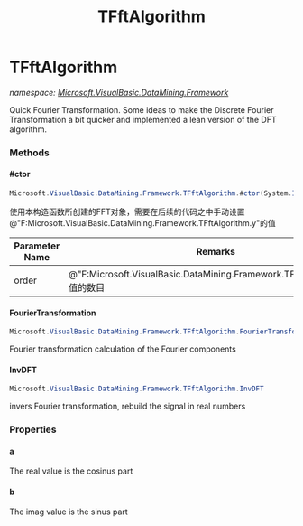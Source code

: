 ﻿---
title: TFftAlgorithm
---

# TFftAlgorithm
_namespace: [Microsoft.VisualBasic.DataMining.Framework](N-Microsoft.VisualBasic.DataMining.Framework.html)_

Quick Fourier Transformation. 
 Some ideas to make the Discrete Fourier Transformation a bit quicker and implemented a lean version of the DFT algorithm.

### Methods

#### #ctor
```csharp
Microsoft.VisualBasic.DataMining.Framework.TFftAlgorithm.#ctor(System.Int32)
```
使用本构造函数所创建的FFT对象，需要在后续的代码之中手动设置@"F:Microsoft.VisualBasic.DataMining.Framework.TFftAlgorithm.y"的值

|Parameter Name|Remarks|
|--------------|-------|
|order|@"F:Microsoft.VisualBasic.DataMining.Framework.TFftAlgorithm.y"的值的数目|


#### FourierTransformation
```csharp
Microsoft.VisualBasic.DataMining.Framework.TFftAlgorithm.FourierTransformation
```
Fourier transformation calculation of the Fourier components

#### InvDFT
```csharp
Microsoft.VisualBasic.DataMining.Framework.TFftAlgorithm.InvDFT
```
invers Fourier transformation, rebuild the signal in real numbers



### Properties

#### a
The real value is the cosinus part
#### b
The imag value is the sinus part

